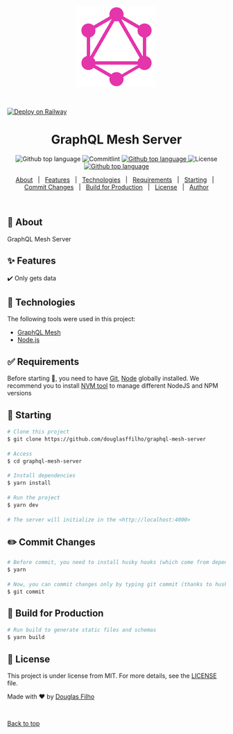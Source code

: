 <div align="center" id="top"> 
  <img src="./.github/graphql.png" alt="GraphQL Mesh Server" />

  &#xa0;
</div>

<a href="https://railway.app/new/template/ZZ50Bj" rel="nofollow"><img src="https://camo.githubusercontent.com/081df3dd8cff37aab35044727b02b94a8e948052487a8c6253e190f5940d776d/68747470733a2f2f7261696c7761792e6170702f627574746f6e2e737667" alt="Deploy on Railway" data-canonical-src="https://railway.app/button.svg" style="max-width: 100%;"></a>

<h1 align="center">GraphQL Mesh Server</h1>

<div align="center">
  <img alt="Github top language" src="https://img.shields.io/badge/NodeJS-16.x-green.svg">

  <img alt="Commitlint" src="https://img.shields.io/badge/commitlint-&check;-green.svg">

  <a href="https://the-guild.dev/graphql/mesh/docs" rel="nofollow">
    <img alt="Github top language" src="https://img.shields.io/badge/GraphQL_Mesh-16.x-green.svg">
  </a>

  <img alt="License" src="https://img.shields.io/badge/License-MIT-yellow.svg">

  <a href="https://graphql-api-dev.up.railway.app" rel="nofollow">
    <img alt="Github top language" src="https://img.shields.io/badge/Open_URL_&#8599;-blue.svg">
  </a>
</div>

<p align="center">
  <a href="#dart-about">About</a> &#xa0; | &#xa0; 
  <a href="#sparkles-features">Features</a> &#xa0; | &#xa0;
  <a href="#rocket-technologies">Technologies</a> &#xa0; | &#xa0;
  <a href="#white_check_mark-requirements">Requirements</a> &#xa0; | &#xa0;
  <a href="#checkered_flag-starting">Starting</a> &#xa0; | &#xa0;
  <a href="#pencil2-commit-changes">Commit Changes</a> &#xa0; | &#xa0;
  <a href="#hammer-build-for-production">Build for Production</a> &#xa0; | &#xa0;
  <a href="#memo-license">License</a> &#xa0; | &#xa0;
  <a href="https://github.com/douglasffilho" target="_blank">Author</a>
</p>

<br>

## :dart: About ##

GraphQL Mesh Server

## :sparkles: Features ##

:heavy_check_mark: Only gets data

## :rocket: Technologies ##

The following tools were used in this project:

- [GraphQL Mesh](https://the-guild.dev/graphql/mesh)
- [Node.js](https://nodejs.org/en/)

## :white_check_mark: Requirements ##

Before starting :checkered_flag:, you need to have [Git](https://git-scm.com), [Node](https://nodejs.org/en/) globally installed.
We recommend you to install [NVM tool](https://github.com/nvm-sh/nvm/blob/master/README.md#installing-and-updating) to manage different NodeJS and NPM versions

## :checkered_flag: Starting ##

```bash
# Clone this project
$ git clone https://github.com/douglasffilho/graphql-mesh-server

# Access
$ cd graphql-mesh-server

# Install dependencies
$ yarn install

# Run the project
$ yarn dev

# The server will initialize in the <http://localhost:4000>
```

## :pencil2: Commit Changes ##

```bash
# Before commit, you need to install husky hooks (which come from dependency install)
$ yarn

# Now, you can commit changes only by typing git commit (thanks to husky, commitizen and commitlint features)
$ git commit
```

## :hammer: Build for Production ##

```bash
# Run build to generate static files and schemas
$ yarn build
```

## :memo: License ##

This project is under license from MIT. For more details, see the [LICENSE](LICENSE) file.


Made with :heart: by <a href="https://github.com/douglasffilho" target="_blank">Douglas Filho</a>

&#xa0;

<a href="#top">Back to top</a>

